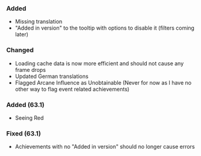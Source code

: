 <p><h3>Added</h3></p>
<ul>
<li>Missing translation</li>
<li>"Added in version" to the tooltip with options to disable it (filters coming later)</li>
</ul>
<p><h3>Changed</h3></p>
<ul>
<li>Loading cache data is now more efficient and should not cause any frame drops</li>
<li>Updated German translations</li>
<li>Flagged Arcane Influence as Unobtainable (Never for now as I have no other way to flag event related achievements)</li>
</ul>
<p><h3>Added (63.1)</h3></p>
<ul>
<li>Seeing Red</li>
</ul>
<p><h3>Fixed (63.1)</h3></p>
<ul>
<li>Achievements with no "Added in version" should no longer cause errors</li>
</ul>